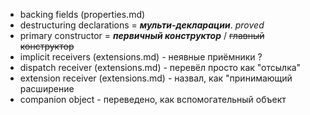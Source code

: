 <!--Данный файл создан для того, чтобы хранить все спорные переводы-->

* backing fields (properties.md)
* destructuring declarations = ___мульти-декларации___. *proved*
* primary constructor = ___первичный конструктор___ / ~~главный конструктор~~
* implicit receivers (extensions.md) - неявные приёмники ?
* dispatch receiver (extensions.md) - перевёл просто как "отсылка"
* extension receiver (extensions.md) - назвал, как "принимающий расширение
* companion object - переведено, как вспомогательный объект
